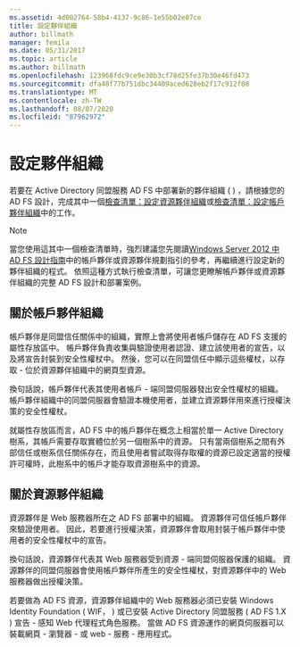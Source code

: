 ```yaml
---
ms.assetid: 4d002764-58b4-4137-9c86-1e55b02e07ce
title: 設定夥伴組織
author: billmath
manager: femila
ms.date: 05/31/2017
ms.topic: article
ms.author: billmath
ms.openlocfilehash: 123968fdc9ce9e30b3cf78d25fe37b30e46fd473
ms.sourcegitcommit: dfa48f77b751dbc34409aced628eb2f17c912f08
ms.translationtype: MT
ms.contentlocale: zh-TW
ms.lasthandoff: 08/07/2020
ms.locfileid: "87962972"
---
```

# <a name="configuring-partner-organizations"></a>設定夥伴組織

若要在 Active Directory 同盟服務 AD FS 中部署新的夥伴組織 \( \) ，請根據您的 AD FS 設計，完成其中一個[檢查清單：設定資源夥伴組織](Checklist--Configuring-the-Resource-Partner-Organization.md)或[檢查清單：設定帳戶夥伴組織](Checklist--Configuring-the-Account-Partner-Organization.md)中的工作。

> [!NOTE]
> 當您使用這其中一個檢查清單時，強烈建議您先閱讀[Windows Server 2012 中 AD FS 設計指南](../design/ad-fs-design-guide-in-windows-server-2012.md)中的帳戶夥伴或資源夥伴規劃指引的參考，再繼續進行設定新的夥伴組織的程式。 依照這種方式執行檢查清單，可讓您更瞭解帳戶夥伴或資源夥伴組織的完整 AD FS 設計和部署案例。

## <a name="about-account-partner-organizations"></a>關於帳戶夥伴組織
帳戶夥伴是同盟信任關係中的組織，實際上會將使用者帳戶儲存在 AD FS 支援的屬性存放區中。 帳戶夥伴負責收集與驗證使用者認證、建立該使用者的宣告，以及將宣告封裝到安全性權杖中。 然後，您可以在同盟信任中顯示這些權杖，以存取 \- 位於資源夥伴組織中的網頁型資源。

換句話說，帳戶夥伴代表其使用者帳戶 \- 端同盟伺服器發出安全性權杖的組織。 帳戶夥伴組織中的同盟伺服器會驗證本機使用者，並建立資源夥伴用來進行授權決策的安全性權杖。

就屬性存放區而言，AD FS 中的帳戶夥伴在概念上相當於單一 Active Directory 樹系，其帳戶需要存取實體位於另一個樹系中的資源。 只有當兩個樹系之間有外部信任或樹系信任關係存在，而且使用者嘗試取得存取權的資源已設定適當的授權許可權時，此樹系中的帳戶才能存取資源樹系中的資源。

## <a name="about-resource-partner-organizations"></a>關於資源夥伴組織
資源夥伴是 Web 服務器所在之 AD FS 部署中的組織。 資源夥伴可信任帳戶夥伴來驗證使用者。 因此，若要進行授權決策，資源夥伴會取用封裝于帳戶夥伴中使用者的安全性權杖中的宣告。

換句話說，資源夥伴代表其 Web 服務器受到資源 \- 端同盟伺服器保護的組織。 資源夥伴的同盟伺服器會使用帳戶夥伴所產生的安全性權杖，對資源夥伴中的 Web 服務器做出授權決策。

若要做為 AD FS 資源，資源夥伴組織中的 Web 服務器必須已安裝 Windows Identity Foundation \( WIF， \) 或已安裝 Active Directory 同盟服務 \( AD FS 1.X \) 宣告 \- 感知 Web 代理程式角色服務。 當做 AD FS 資源運作的網頁伺服器可以裝載網頁 \- 瀏覽器 \- 或 web \- 服務 \- 應用程式。
